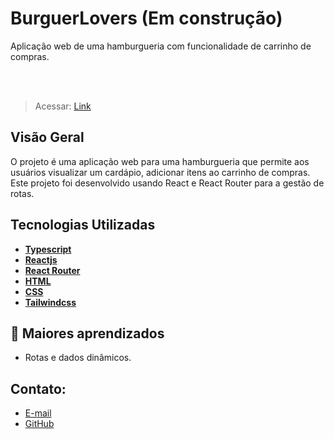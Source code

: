 # BurguerLovers (Em construção)

Aplicação web de uma hamburgueria com funcionalidade de carrinho de compras.

<br>


<br>

> Acessar: <a href="https://shop-cart-9cuo.vercel.app/" target="_blank">Link</a>


## Visão Geral

O projeto é uma aplicação web para uma hamburgueria que permite aos usuários visualizar um cardápio, adicionar itens ao carrinho de compras. Este projeto foi desenvolvido usando React e React Router para a gestão de rotas.

## Tecnologias Utilizadas

- **[ Typescript ](https://www.typescriptlang.org/)**
- **[ Reactjs ](https://react.dev/)**
- **[ React Router ](https://reactrouter.com/en/main)**
- **[ HTML ](https://developer.mozilla.org/pt-BR/docs/Web/HTML)**
- **[ CSS ](https://developer.mozilla.org/pt-BR/docs/Web/CSS)**
- **[ Tailwindcss ](https://tailwindcss.com/)**

## 📝 Maiores aprendizados

- Rotas e dados dinâmicos.

## Contato:

- <a href="mailto:ronaldofidelis.ti@gmail.com" target="_blank">E-mail</a>
- <a href="https://github.com/RonaldoFidelis" target="_blank">GitHub</a>

